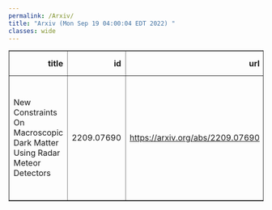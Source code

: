 ```yaml
---
permalink: /Arxiv/
title: "Arxiv (Mon Sep 19 04:00:04 EDT 2022) "
classes: wide
---
```

<table border="1" class="dataframe">
  <thead>
    <tr style="text-align: right;">
      <th>title</th>
      <th>id</th>
      <th>url</th>
      <th>authors</th>
      <th>Local Authors</th>
    </tr>
  </thead>
  <tbody>
    <tr>
      <td>New Constraints On Macroscopic Dark Matter Using Radar Meteor Detectors</td>
      <td>2209.07690</td>
      <td><a href="https://arxiv.org/abs/2209.07690" target="_blank">https://arxiv.org/abs/2209.07690</a></td>
      <td>Pawan Dhakal, Steven Prohira, Christopher V. Cappiello, John F. Beacom, Scott Palo, John Marino</td>
      <td>John Beacom, John F. Beacom</td>
    </tr>
  </tbody>
</table>